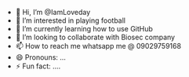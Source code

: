 - 👋 Hi, I’m @IamLoveday
- 👀 I’m interested in playing football
- 🌱 I’m currently learning how to use GitHub
- 💞️ I’m looking to collaborate with Biosec company
- 📫 How to reach me whatsapp me @ 09029759168
- 😄 Pronouns: ...
- ⚡ Fun fact: ....

<!---
IamLoveday/IamLoveday is a ✨ special ✨ repository because its `README.md` (this file) appears on your GitHub profile.
You can click the Preview link to take a look at your changes.
--->
